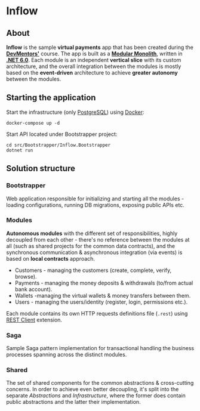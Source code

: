 # Inflow

## About

**Inflow** is the sample **virtual payments** app that has been created during the **[DevMentors'](https://devmentors.io/me/courses/modular-monolith)** course. The app is built as a **[Modular Monolith](https://modularmonolith.net)**, written in **[.NET 6.0](https://dotnet.microsoft.com/en-us/download/dotnet/6.0)**. Each module is an independent **vertical slice** with its custom architecture, and the overall integration between the modules is mostly based on the **event-driven** architecture to achieve **greater autonomy** between the modules.

## Starting the application

Start the infrastructure (only [PostgreSQL](https://www.postgresql.org)) using [Docker](https://docs.docker.com/get-docker/):

```
docker-compose up -d
```

Start API located under Bootstrapper project:

```
cd src/Bootstrapper/Inflow.Bootstrapper
dotnet run
```

## Solution structure

### Bootstrapper

Web application responsible for initializing and starting all the modules - loading configurations, running DB migrations, exposing public APIs etc.

### Modules

**Autonomous modules** with the different set of responsibilities, highly decoupled from each other - there's no reference between the modules at all (such as shared projects for the common data contracts), and the synchronous communication & asynchronous integration (via events) is based on **local contracts** approach.

- Customers - managing the customers (create, complete, verify, browse).
- Payments - managing the money deposits & withdrawals (to/from actual bank account).
- Wallets -managing the virtual wallets & money transfers between them.
- Users - managing the users/identity (register, login, permissions etc.).

Each module contains its own HTTP requests definitions file (`.rest`) using [REST Client](https://marketplace.visualstudio.com/items?itemName=humao.rest-client) extension.

### Saga

Sample Saga pattern implementation for transactional handling the business processes spanning across the distinct modules.

### Shared

The set of shared components for the common abstractions & cross-cutting concerns. In order to achieve even better decoupling, it's split into the separate *Abstractions* and *Infrastructure*, where the former does contain public abstractions and the latter their implementation.
